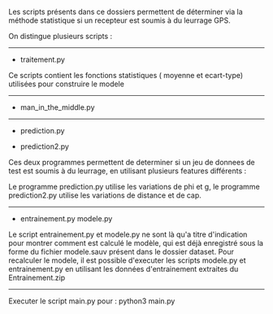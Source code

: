 Les scripts présents dans ce dossiers permettent de déterminer via la méthode statistique si un recepteur est soumis à du leurrage GPS.

On distingue plusieurs scripts :

--------------------------------------------------------------------------------------------------------------------------------------------------------

  - traitement.py 
  
Ce scripts contient les fonctions statistiques ( moyenne et ecart-type) utilisées pour construire le modele

--------------------------------------------------------------------------------------------------------------------------------------------------------


  - man_in_the_middle.py
  
  
  
--------------------------------------------------------------------------------------------------------------------------------------------------------

  - prediction.py

  - prediction2.py
  
Ces deux programmes permettent de determiner si un jeu de donnees de test est soumis à du leurrage, en utilisant plusieurs features différents : 

Le programme prediction.py utilise les variations de phi et g, le programme prediction2.py utilise les variations de distance et de cap.


--------------------------------------------------------------------------------------------------------------------------------------------------------


 - entrainement.py modele.py

Le script entrainement.py et modele.py ne sont là qu'a titre d'indication pour montrer comment est calculé le modèle, qui est déjà enregistré sous la forme du fichier modele.sauv présent dans le dossier dataset.
Pour recalculer le modele, il est possible d'executer les scripts modele.py et entrainement.py en utilisant les données d'entrainement extraites du Entrainement.zip

--------------------------------------------------------------------------------------------------------------------------------------------------------

Executer le script main.py pour  : python3 main.py
